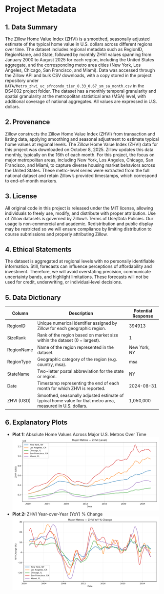 # Project Metadata

## 1. Data Summary
The Zillow Home Value Index (ZHVI) is a smoothed, seasonally adjusted estimate of the typical home value in U.S. dollars across different regions over time. The dataset includes regional metadata such as RegionID, RegionName, and State, followed by monthly ZHVI values spanning from January 2000 to August 2025 for each region, including the United States aggregate, and the corresponding metro area cities (New York, Los Angeles, Chicago, San Francisco, and Miami). Data was accessed through the Zillow API and bulk CSV downloads, with a copy stored in the project repository under `DATA/Metro_zhvi_uc_sfrcondo_tier_0.33_0.67_sm_sa_month.csv` in the DS4002 project folder. The dataset has a monthly temporal granularity and spatial granularity at the metropolitan statistical area (MSA) level, with additional coverage of national aggregates. All values are expressed in U.S. dollars.

## 2. Provenance
Zillow constructs the Zillow Home Value Index (ZHVI) from transaction and listing data, applying smoothing and seasonal adjustment to estimate typical home values at regional levels. The Zillow Home Value Index (ZHVI) data for this project was downloaded on October 8, 2025. Zillow updates this data monthly, typically on the 16th of each month. For this project, the focus on major metropolitan areas, including New York, Los Angeles, Chicago, San Francisco, and Miami, to capture diverse housing market behaviors across the United States. These metro-level series were extracted from the full national dataset and retain Zillow’s provided timestamps, which correspond to end-of-month markers.

## 3. License 
All original code in this project is released under the MIT license, allowing individuals to freely use, modify, and distribute with proper attribution. Use of Zillow datasets is governed by Zillow’s Terms of Use/Data Policies. Our usage is non‑commercial and academic. Redistribution and public display may be restricted so we will ensure compliance by limiting distribution to course submissions and properly attributing Zillow.

## 4. Ethical Statements
The dataset is aggregated at regional levels with no personally identifiable information. Still, forecasts can influence perceptions of affordability and investment. Therefore, we will avoid overstating precision, communicate uncertainty bands, and highlight limitations. These forecasts will not be used for credit, underwriting, or individual‑level decisions.

## 5. Data Dictionary
| **Column**     | **Description**                                                                                                      | **Potential Response** |
|----------------|----------------------------------------------------------------------------------------------------------------------|-------------------------|
| RegionID       | Unique numerical identifier assigned by Zillow for each geographic region.                                           | 394913                  |
| SizeRank       | Rank of the region based on market size within the dataset (0 = largest).                                            | 1                       |
| RegionName     | Name of the region represented in the dataset.                                                                      | New York, NY            |
| RegionType     | Geographic category of the region (e.g. country, msa).                                                              | msa                     |
| StateName      | Two-letter postal abbreviation for the state or region.                                                             | NY                      |
| Date           | Timestamp representing the end of each month for which ZHVI is reported.                                            | 2024-08-31              |
| ZHVI (USD)     | Smoothed, seasonally adjusted estimate of typical home value for that metro area, measured in U.S. dollars.         | 1,050,000               |

## 6. Explanatory Plots
- **Plot 1:** Absolute Home Values Across Major U.S. Metros Over Time
  ![Time series chart showing ZHVI growth](/OUTPUTS/eda_multicity_levels.png)
- **Plot 2:** ZHVI Year-over-Year (YoY) % Change
  ![Time series chart showing the annual rate of change of ZHVI](/OUTPUTS/eda_multicity_yoy.png)

